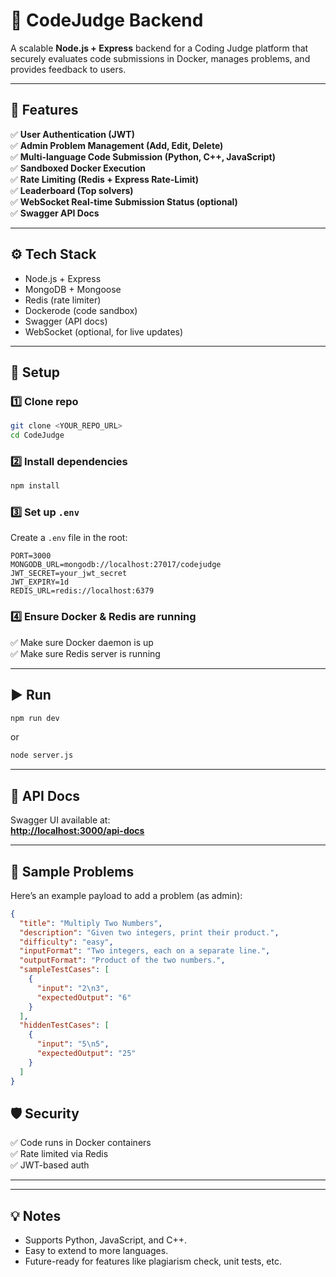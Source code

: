 # 🚀 CodeJudge Backend

A scalable **Node.js + Express** backend for a Coding Judge platform that securely evaluates code submissions in Docker, manages problems, and provides feedback to users.

---

## 📝 Features

✅ **User Authentication (JWT)**\
✅ **Admin Problem Management (Add, Edit, Delete)**\
✅ **Multi-language Code Submission (Python, C++, JavaScript)**\
✅ **Sandboxed Docker Execution**\
✅ **Rate Limiting (Redis + Express Rate-Limit)**\
✅ **Leaderboard (Top solvers)**\
✅ **WebSocket Real-time Submission Status (optional)**\
✅ **Swagger API Docs**

---

## ⚙️ Tech Stack

- Node.js + Express
- MongoDB + Mongoose
- Redis (rate limiter)
- Dockerode (code sandbox)
- Swagger (API docs)
- WebSocket (optional, for live updates)

---

## 🚀 Setup

### 1️⃣ Clone repo

```bash
git clone <YOUR_REPO_URL>
cd CodeJudge
```

### 2️⃣ Install dependencies

```bash
npm install
```

### 3️⃣ Set up `.env`

Create a `.env` file in the root:

```
PORT=3000
MONGODB_URL=mongodb://localhost:27017/codejudge
JWT_SECRET=your_jwt_secret
JWT_EXPIRY=1d
REDIS_URL=redis://localhost:6379
```

### 4️⃣ Ensure Docker & Redis are running

✅ Make sure Docker daemon is up\
✅ Make sure Redis server is running

---

## ▶️ Run

```bash
npm run dev
```

or

```bash
node server.js
```

---

## 📌 API Docs

Swagger UI available at:\
[**http://localhost:3000/api-docs**](http://localhost:3000/api-docs)

---

## 🌟 Sample Problems

Here’s an example payload to add a problem (as admin):

```json
{
  "title": "Multiply Two Numbers",
  "description": "Given two integers, print their product.",
  "difficulty": "easy",
  "inputFormat": "Two integers, each on a separate line.",
  "outputFormat": "Product of the two numbers.",
  "sampleTestCases": [
    {
      "input": "2\n3",
      "expectedOutput": "6"
    }
  ],
  "hiddenTestCases": [
    {
      "input": "5\n5",
      "expectedOutput": "25"
    }
  ]
}
```
## 🛡 Security

✅ Code runs in Docker containers\
✅ Rate limited via Redis\
✅ JWT-based auth

---

---

## 💡 Notes

- Supports Python, JavaScript, and C++.
- Easy to extend to more languages.
- Future-ready for features like plagiarism check, unit tests, etc.

